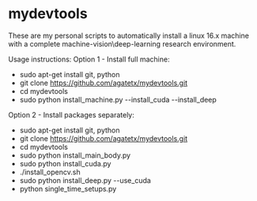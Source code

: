 # mydevtools

These are my personal scripts to automatically install a linux 16.x machine with a complete machine-vision\deep-learning research environment. 

Usage instructions:
Option 1 - Install full machine:
- sudo apt-get install git, python
- git clone https://github.com/agatetx/mydevtools.git
- cd mydevtools
- sudo python install_machine.py --install_cuda --install_deep

Option 2 - Install packages separately:
- sudo apt-get install git, python
- git clone https://github.com/agatetx/mydevtools.git
- cd mydevtools
- sudo python install_main_body.py
- sudo python install_cuda.py
- ./install_opencv.sh
- sudo python install_deep.py --use_cuda
- python single_time_setups.py
